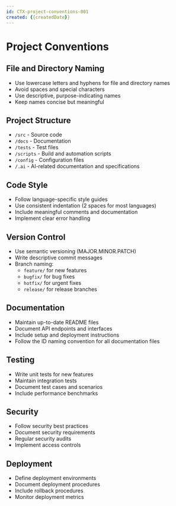 ```yaml
---
id: CTX-project-conventions-001
created: {{createdDate}}
---
```


# Project Conventions <!-- SPEC-001 -->

## File and Directory Naming <!-- SPEC-002 -->
- Use lowercase letters and hyphens for file and directory names
- Avoid spaces and special characters
- Use descriptive, purpose-indicating names
- Keep names concise but meaningful

## Project Structure <!-- SPEC-003 -->
- `/src` - Source code
- `/docs` - Documentation
- `/tests` - Test files
- `/scripts` - Build and automation scripts
- `/config` - Configuration files
- `/.ai` - AI-related documentation and specifications

## Code Style <!-- SPEC-004 -->
- Follow language-specific style guides
- Use consistent indentation (2 spaces for most languages)
- Include meaningful comments and documentation
- Implement clear error handling

## Version Control <!-- SPEC-005 -->
- Use semantic versioning (MAJOR.MINOR.PATCH)
- Write descriptive commit messages
- Branch naming:
  - `feature/` for new features
  - `bugfix/` for bug fixes
  - `hotfix/` for urgent fixes
  - `release/` for release branches

## Documentation <!-- SPEC-006 -->
- Maintain up-to-date README files
- Document API endpoints and interfaces
- Include setup and deployment instructions
- Follow the ID naming convention for all documentation files

## Testing <!-- SPEC-007 -->
- Write unit tests for new features
- Maintain integration tests
- Document test cases and scenarios
- Include performance benchmarks

## Security <!-- SPEC-008 -->
- Follow security best practices
- Document security requirements
- Regular security audits
- Implement access controls

## Deployment <!-- SPEC-009 -->
- Define deployment environments
- Document deployment procedures
- Include rollback procedures
- Monitor deployment metrics